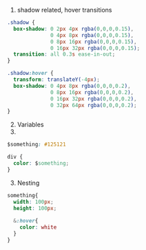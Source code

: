 1. shadow related, hover transitions  

```css
.shadow {
  box-shadow: 0 2px 4px rgba(0,0,0,0.15),
              0 4px 8px rgba(0,0,0,0.15),
              0 8px 16px rgba(0,0,0,0.15),
              0 16px 32px rgba(0,0,0,0.15);
  transition: all 0.3s ease-in-out;
}

.shadow:hover {
  transform: translateY(-4px);
  box-shadow: 0 4px 8px rgba(0,0,0,0.2),
              0 8px 16px rgba(0,0,0,0.2),
              0 16px 32px rgba(0,0,0,0.2),
              0 32px 64px rgba(0,0,0,0.2);
}
```  

2. Variables  
3. 
```css
$something: #125121

div {
  color: $something;
}
```  

3. Nesting  

```scss
something{
  width: 100px;
  height: 100px;
  
  &:hover{
    color: white
  }
}

